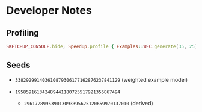# Developer Notes

## Profiling

```rb
SKETCHUP_CONSOLE.hide; SpeedUp.profile { Examples::WFC.generate(35, 25) }
```

## Seeds

- `338292991403610879306177162876237841129` (weighted example model)

- `195859161342489441180725517921355867494`
  - `296172899539013093395625120659970137010` (derived)
